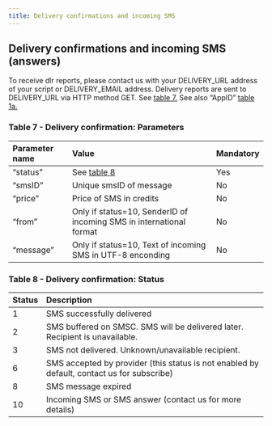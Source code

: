 ```yaml
---
title: Delivery confirmations and incoming SMS
---
```


## Delivery confirmations and incoming SMS (answers)
To receive dlr reports, please contact us with your DELIVERY_URL address of your script or DELIVERY_EMAIL address. Delivery reports are sent to DELIVERY_URL via HTTP method GET. See [table 7.](#table-7---delivery-confirmation-parameters) See also “AppID” [table 1a.](send-bulk-sms-same-text.md#table-1a---send-bulk-sms-with-same-text-parameters)

### Table 7 - Delivery confirmation: Parameters

|Parameter name	|Value|	Mandatory|
|:--- |:--- |:--- |
|“status”	|See [table 8](#table-8---delivery-confirmation-status)|	Yes|
|“smsID”	|Unique smsID of message	|No|
|“price”|	Price of SMS in credits	|No|
|“from”	|Only if status=10, SenderID of incoming SMS in international format|	No|
|“message”|	Only if status=10, Text of incoming SMS in UTF-8 enconding|	No|


### Table 8 - Delivery confirmation: Status

|Status|	Description|
|:--- |:--- |
|1|	SMS successfully delivered|
|2|	SMS buffered on SMSC. SMS will be delivered later. Recipient is unavailable.|
|3	|SMS not delivered. Unknown/unavailable recipient.|
|6	|SMS accepted by provider (this status is not enabled by default, contact us for subscribe)|
|8	|SMS message expired|
|10	|Incoming SMS or SMS answer (contact us for more details)|
